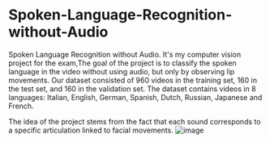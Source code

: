 # Spoken-Language-Recognition-without-Audio
Spoken Language Recognition without Audio. It's my computer vision project for the exam,The goal of the project is to classify the spoken language in the video without using audio, but only by observing lip movements.
Our dataset consisted of 960 videos in the training set, 160 in the test set, and 160 in the validation set. The dataset contains videos in 8 languages: Italian, English, German, Spanish, Dutch, Russian, Japanese and French. 

The idea of the project stems from the fact that each sound corresponds to a specific articulation linked to facial movements.
![image](https://github.com/user-attachments/assets/ed653471-dacc-47d8-839c-7ab455782a19)

